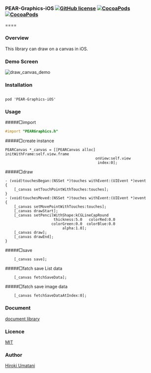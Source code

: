 ### PEAR-Graphics-iOS [![GitHub license](https://img.shields.io/badge/LICENSE-MIT%20LICENSE-blue.svg)](https://github.com/HirokiUmatani/PEAR-Graphics-iOS/LICENSE) [![CocoaPods](https://img.shields.io/badge/platform-ios-lightgrey.svg)](https://cocoapods.org/pods/PEAR-Graphics-iOS) [![CocoaPods](https://img.shields.io/cocoapods/v/PEAR-Graphics-iOS.svg)](https://cocoapods.org/pods/PEAR-Graphics-iOS)  

====
### Overview
This library can draw on a canvas in iOS.

### Demo Screen
![draw_canvas_demo](http://pear.chat/image/drawcanvasdemo-o.gif)

### Installation
<code>
pod 'PEAR-Graphics-iOS'
</code>

### Usage

#####□import  
``` Objective-C
#import "PEARGraphics.h"
```

#####□create instance  

``` Objective−C
PEARCanvas *_canvas = [[PEARCanvas alloc] initWithFrame:self.view.frame
                                         onView:self.view
                                          index:0];
```

#####□draw  

``` Objective−C
- (void)touchesBegan:(NSSet *)touches withEvent:(UIEvent *)event
{
    [_canvas setTouchPointWithTouches:touches];
}
- (void)touchesMoved:(NSSet *)touches withEvent:(UIEvent *)event
{
    [_canvas setMovePointWithTouches:touches];
    [_canvas drawStart];
    [_canvas setPencilWithShape:kCGLineCapRound
                      thickness:5.0   colorRed:0.0
                     colorGreen:0.0  colorBlue:0.0
                          alpha:1.0];
    [_canvas draw];
    [_canvas drawEnd];
}
```
#####□save  

``` Objective−C
    [_canvas save];
```

#####□fatch save List data  

``` Objective−C
    [_canvas fetchSaveData];
```

#####□fatch save image data
``` Objective−C
    [_canvas fetchSaveDataAtIndex:0];
```

### Document
[document library](http://cocoadocs.org/docsets/PEAR-Graphics-iOS)

### Licence
[MIT](https://github.com/HirokiUmatani/PEAR-Graphics-iOS/blob/master/LICENSE)

### Author
[Hiroki Umatani](https://github.com/HirokiUmatani)
